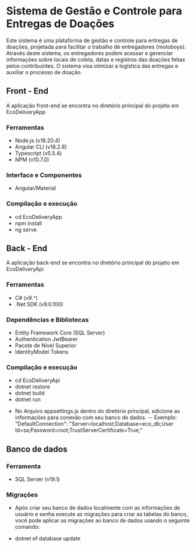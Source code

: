# Sistema de Gestão e Controle para Entregas de Doações

Este sistema é uma plataforma de gestão e controle para entregas de doações, projetada para facilitar o trabalho de entregadores (motoboys). Através deste sistema, os entregadores podem acessar e gerenciar informações sobre locais de coleta, datas e registros das doações feitas pelos contribuintes. O sistema visa otimizar a logística das entregas e auxiliar o processo de doação.

## Front - End 
A aplicação front-end se encontra no diretório principal do projeto em EcoDeliveryApp
### Ferramentas
- Node.js (v18.20.4)
- Angular CLI (v18.2.8)
- Typescript (v5.5.4)
- NPM (v10.7.0)
### Interface e Componentes
- Angular/Material
### Compilação e execução
- cd EcoDeliveryApp
- npm install
- ng serve

## Back - End
A aplicação back-end se encontra no diretório principal do projeto em EcoDeliveryApi
  ### Ferramentas
  - C# (v9.^)
  - .Net SDK (v9.0.100)
  ### Dependências e Bibliotecas
  -  Entity Framework Core (SQL Server)
  -  Authentication JwtBearer
  - Pacote de Nível Superior
  - IdentityModel Tokens                                  
  ### Compilação e execução
  - cd EcoDeliveryApi
  - dotnet restore
  - dotnet build
  - dotnet run
* No Arquivo appsettings.js dentro do diretório principal, adicione as informações para conexão com seu banco de dados.
-- Exemplo:  "DefaultConnection": "Server=localhost;Database=eco_db;User Id=sa;Password=root;TrustServerCertificate=True;"

## Banco de dados
### Ferramenta
- SQL Server (v19.1)
### Migrações
* Após criar seu banco de dados localmente com as informações de usuário e senha execute as migrações para criar as tabelas do banco, você pode aplicar as migrações ao banco de dados usando o seguinte comando:
- dotnet ef database update



